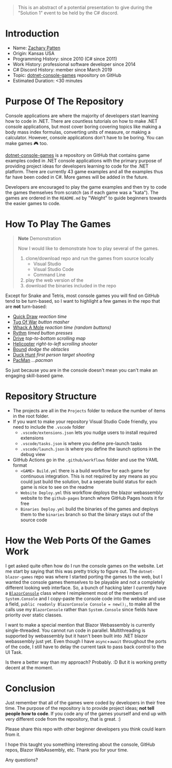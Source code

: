 > This is an abstract of a potential presentation to give during the "Solution 1" event to be held by the C# discord.

# Introduction

- Name: [Zachary Patten](https://github.com/ZacharyPatten)
- Origin: Kansas USA
- Programming History: since 2010 (C# since 2011)
- Work History: professional software developer since 2014
- C# Discord History: member since March 2019
- Topic: [dotnet-console-games](https://github.com/ZacharyPatten/dotnet-console-games) repository on GitHub
- Estimated Duration: <30 minutes

# Purpose Of The Repository

Console applications are where the majority of developers start learning how to code in .NET. There are countless tutorials on how to make .NET console applications, but most cover boring covering topics like making a body mass index formulas, converting units of measure, or making a calculator. However, console applications don't have to be boring. You can make games :video_game: too.

[dotnet-console-games](https://github.com/ZacharyPatten/dotnet-console-games) is a repository on GitHub that contains game examples coded in .NET console applications with the primary purpose of providing project ideas for developers learning to code for the .NET platform. There are currently 43 game examples and all the examples thus far have been coded in C#. More games will be added in the future.

Developers are encouraged to play the game examples and then try to code the games themselves from scratch (as if each game was a "kata"). The games are ordered in the `README.md` by "Weight" to guide beginners towards the easier games to code.

# How To Play The Games

> **Note** Demonstration
>
> Now I would like to demonstrate how to play several of the games.
> 
> 1. clone/download repo and run the games from source locally
>    - Visual Studio
>    - Visual Studio Code
>    - Command Line
> 2. play the web version of the 
> 3. download the binaries included in the repo

Except for Snake and Tetris, most console games you will find on GitHub tend to be turn-based, so I want to highlight a few games in the repo that are **not** turn-based:
- [Quick Draw](https://github.com/ZacharyPatten/dotnet-console-games/tree/main/Projects/Quick%20Draw) _reaction time_
- [Tug Of War](https://github.com/ZacharyPatten/dotnet-console-games/blob/main/Projects/Tug%20Of%20War) _button masher_
- [Whack A Mole](https://github.com/ZacharyPatten/dotnet-console-games/blob/main/Projects/Whack%20A%20Mole) _reaction time (random buttons)_
- [Rythm](https://github.com/ZacharyPatten/dotnet-console-games/blob/main/Projects/Rythm) _timed button presses_
- [Drive](https://github.com/ZacharyPatten/dotnet-console-games/blob/main/Projects/Drive) _top-to-bottom scrolling map_
- [Helicopter](https://github.com/ZacharyPatten/dotnet-console-games/blob/main/Projects/Helicopter) _right-to-left scrolling shooter_
- [Bound](https://github.com/ZacharyPatten/dotnet-console-games/blob/main/Projects/Bound) _dodge the obtacles_
- [Duck Hunt](https://github.com/ZacharyPatten/dotnet-console-games/blob/main/Projects/Duck%20Hunt) _first person target shooting_
- [PacMan](https://github.com/ZacharyPatten/dotnet-console-games/blob/main/Projects/PacMan) _...pacman_

So just because you are in the console doesn't mean you can't make an engaging skill-based game.

# Repository Structure

- The projects are all in the `Projects` folder to reduce the number of items in the root folder.
- If you want to make your repository Visual Studio Code friendly, you need to include the `.vscode` folder
  - `.vscode/extensions.json` lets you nudge users to install required extensions
  - `.vscode/tasks.json` is where you define pre-launch tasks
  - `.vscode/launch.json` is where you define the launch options in the debug view
- GitHub Actions go in the `.github/workflows` folder and use the YAML format
  - `<GAME> Build.yml` there is a build workflow for each game for continuous integration. This is not required by any means as you could just build the solution, but a seperate build status for each game is nice to see on the readme
  - `Website Deploy.yml` this workflow deploys the blazor webassembly website to the `github-pages` branch where GitHub Pages hosts it for free
  - `Binaries Deploy.yml` build the binaries of the games and deploys them to the `binaries` branch so that the binary stays out of the source code

# How the Web Ports Of the Games Work

I get asked quite often how do I run the console games on the website. Let me start by saying that this was pretty tricky to figure out. The `dotnet-blazor-games` repo was where I started porting the games to the web, but I wanted the console games themselves to be playable and not a completely different looking web interface. So, a bunch of hacking later I currently have a [`BlazorConsole`](https://github.com/ZacharyPatten/dotnet-console-games/blob/main/Projects/Website/BlazorConsole.cs) class where I reimplement most of the members of `System.Console` and I copy-paste the console code into the website and use a field, `public readonly BlazorConsole Console = new();`, to make all the calls use my `BlazorConsole` rather than `System.Console` since fields have priority over static classes.

I want to make a special mention that Blazor Webassembly is currently single-threaded. You cannot run code in parallel. Multithreading is supported by webassembly but it hasn't been built into .NET blazor webassembly just yet. Even though I have `async`+`await` throughout the ports of the code, I still have to delay the current task to pass back control to the UI Task.

Is there a better way than my approach? Probably. :D But it is working pretty decent at the moment.

# Conclusion

Just remember that all of the games were coded by developers in their free time. The purpose of the repository is to provide project ideas; **not tell people how to code**. If you code any of the games yourself and end up with very different code from the repository, that is great. :)

Please share this repo with other beginner developers you think could learn from it.

I hope this taught you something interesting about the console, GitHub repos, Blazor WebAssembly, etc. Thank you for your time.

Any questions?
